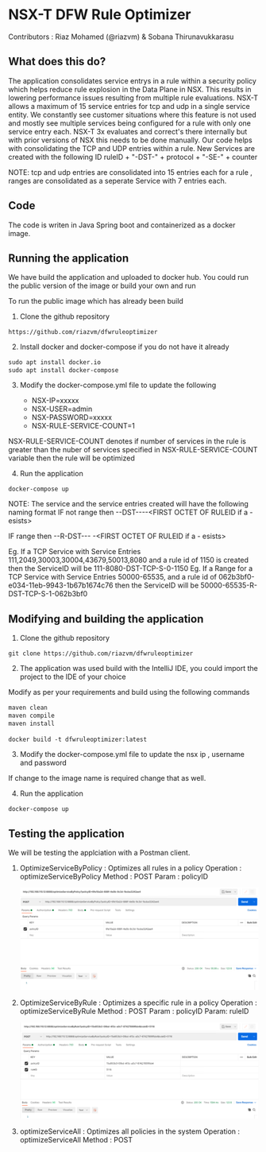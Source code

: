 # NSX-T DFW Rule Optimizer

Contributors : Riaz Mohamed (@riazvm) & Sobana Thirunavukkarasu

## What does this do? 
The application consolidates service entrys in a rule within a security policy which helps reduce rule explosion in 
the Data Plane in NSX. This results in lowering performance issues resulting from multiple rule evaluations. NSX-T allows
a maximum  of 15 service entries for tcp and udp in a single service entity.  We constantly see customer situations where 
this feature is not used and mostly see multiple services being configured for a rule with only one service entry each. 
NSX-T 3x evaluates and correct's there internally but with prior versions of NSX this needs to be done manually. Our 
code helps with consolidating the TCP and UDP entries within a rule. New Services are created with the following ID 
ruleID + "-DST-" + protocol + "-SE-" + counter

NOTE: tcp and udp entries are consolidated into 15 entries each for a rule , ranges are consolidated as a seperate Service 
with 7 entries each.

## Code 
The code is writen in Java Spring boot and containerized as a docker image. 

## Running the application
 
We have build the application and uploaded to docker hub. You could run the public version of the image or build your own and run 

To run the public image which has already been build


1. Clone the github repository

```
https://github.com/riazvm/dfwruleoptimizer

```

2. Install docker and docker-compose if you do not have it already

   
```
sudo apt install docker.io
sudo apt install docker-compose

```

3. Modify the docker-compose.yml file to update the following

      - NSX-IP=xxxxx
      - NSX-USER=admin
      - NSX-PASSWORD=xxxxx
      - NSX-RULE-SERVICE-COUNT=1

NSX-RULE-SERVICE-COUNT denotes if number of services in the rule is greater than the nuber of services specified in NSX-RULE-SERVICE-COUNT variable then the rule will be optimized
   

4. Run the application
```
docker-compose up
```
NOTE: The service and the service entries created will have the following naming format
  IF not range then <FIRSTIP-IN-SERVICEENTRYLIST>-<LASTIP-IN-SERVICEENTRYLIST>-DST-<PROTOCOL>-<SERVICE-TYPE>-<ITERATORVALUE>-<FIRST OCTET OF RULEID if a - esists>
  
  IF range then <FIRSTIP-IN-SERVICEENTRYLIST>-<LASTIP-IN-SERVICEENTRYLIST>-R-DST-<PROTOCOL>-<SERVICE-TYPE>-<ITERATORVALUE> -<FIRST OCTET OF RULEID if a - esists>

Eg. If a TCP Service with Service Entries 111,2049,30003,30004,43679,50013,8080 and a rule id of 1150 is created then the ServiceID will be
111-8080-DST-TCP-S-0-1150
Eg. If a Range for a TCP Service with Service Entries 50000-65535, and a rule id of 062b3bf0-e034-11eb-9943-1b67b1674c76 then the ServiceID will be
50000-65535-R-DST-TCP-S-1-062b3bf0
## Modifying and building the application

1. Clone the github repository

```
git clone https://github.com/riazvm/dfwruleoptimizer

```

2. The application was used build with the IntelliJ IDE, you could import the project to the IDE of your choice


Modify as per your requirements and build using the following commands

```
maven clean
maven compile
maven install

docker build -t dfwruleoptimizer:latest 
```

3. Modify the docker-compose.yml file to update the nsx ip , username and password

If change to the image name is required change that as well.
   
4. Run the application
```
docker-compose up
```
## Testing the application

We will be testing the applciation with a Postman client. 



1. OptimizeServiceByPolicy : Optimizes all rules in a policy
   Operation : optimizeServiceByPolicy
   Method : POST
   Param :  policyID 


    ![](./media/image1.png)

2. OptimizeServiceByRule : Optimizes a specific rule in a policy
   Operation : optimizeServiceByRule
   Method : POST
   Param :  policyID 
   Param: ruleID
   
   
   ![](./media/image2.png)

 1. optimizeServiceAll : Optimizes all policies in the system
   Operation : optimizeServiceAll
   Method : POST

